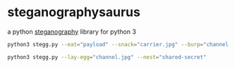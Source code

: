 # steganographysaurus
a python [steganography](https://en.wikipedia.org/wiki/Steganography) library for python 3

```bash
python3 stegg.py --eat="payload" --snack="carrier.jpg" --burp="channel.jpg" --spice="shared-secret"

python3 stegg.py --lay-egg="channel.jpg" --nest="shared-secret"
```